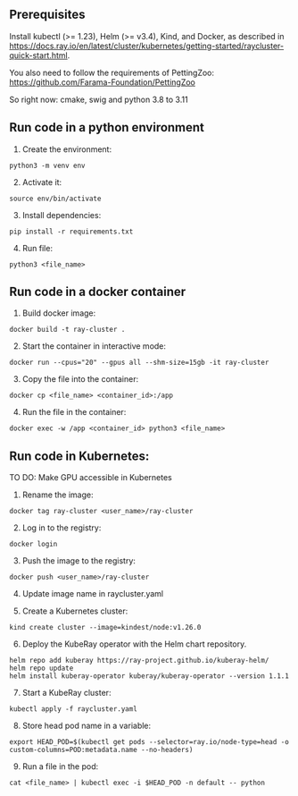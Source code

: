 ## Prerequisites

Install kubectl (>= 1.23), Helm (>= v3.4), Kind, and Docker, as described in https://docs.ray.io/en/latest/cluster/kubernetes/getting-started/raycluster-quick-start.html.

You also need to follow the requirements of PettingZoo: https://github.com/Farama-Foundation/PettingZoo

So right now: cmake, swig and python 3.8 to 3.11

## Run code in a python environment

1. Create the environment:

```python3 -m venv env```

2. Activate it:

```source env/bin/activate```

3. Install dependencies:

```pip install -r requirements.txt```

4. Run file:

```python3 <file_name>```


## Run code in a docker container

1. Build docker image:

```docker build -t ray-cluster .```

2. Start the container in interactive mode:

```docker run --cpus="20" --gpus all --shm-size=15gb -it ray-cluster```

3. Copy the file into the container:

```docker cp <file_name> <container_id>:/app```

4. Run the file in the container:

```docker exec -w /app <container_id> python3 <file_name>```


## Run code in Kubernetes:

TO DO: Make GPU accessible in Kubernetes

1. Rename the image:

```docker tag ray-cluster <user_name>/ray-cluster```

2. Log in to the registry:

```docker login```

3. Push the image to the registry:

```docker push <user_name>/ray-cluster```

4. Update image name in raycluster.yaml

5. Create a Kubernetes cluster:

```kind create cluster --image=kindest/node:v1.26.0```

6. Deploy the KubeRay operator with the Helm chart repository.

```
helm repo add kuberay https://ray-project.github.io/kuberay-helm/
helm repo update
helm install kuberay-operator kuberay/kuberay-operator --version 1.1.1
```

7. Start a KubeRay cluster:

```kubectl apply -f raycluster.yaml```

8. Store head pod name in a variable:

```export HEAD_POD=$(kubectl get pods --selector=ray.io/node-type=head -o custom-columns=POD:metadata.name --no-headers)```

9. Run a file in the pod:

```cat <file_name> | kubectl exec -i $HEAD_POD -n default -- python```